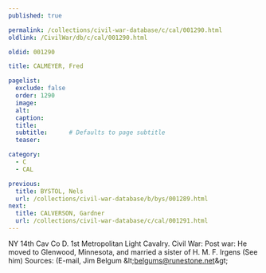 ```yaml
---
published: true

permalink: /collections/civil-war-database/c/cal/001290.html
oldlink: /CivilWar/db/c/cal/001290.html

oldid: 001290

title: CALMEYER, Fred

pagelist:
  exclude: false
  order: 1290
  image: 
  alt:
  caption:
  title:
  subtitle:      # Defaults to page subtitle
  teaser:

category: 
  - C 
  - CAL

previous:
  title: BYSTOL, Nels
  url: /collections/civil-war-database/b/bys/001289.html  
next:
  title: CALVERSON, Gardner
  url: /collections/civil-war-database/c/cal/001291.html   
---
```

NY 14th Cav Co D. 1st Metropolitan Light Cavalry. Civil War: Post war: He moved to Glenwood, Minnesota, and married a sister of H. M. F. Irgens (See him) Sources: (E-mail, Jim Belgum &amp;lt;[belgums@runestone.net](mailto:belgums@runestone.net)&amp;gt;